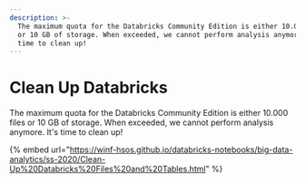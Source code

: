 ```yaml
---
description: >-
  The maximum quota for the Databricks Community Edition is either 10.000 files
  or 10 GB of storage. When exceeded, we cannot perform analysis anymore. It's
  time to clean up!
---
```


# Clean Up Databricks

The maximum quota for the Databricks Community Edition is either 10.000 files or 10 GB of storage. When exceeded, we cannot perform analysis anymore. It's time to clean up!

{% embed url="https://winf-hsos.github.io/databricks-notebooks/big-data-analytics/ss-2020/Clean-Up%20Databricks%20Files%20and%20Tables.html" %}



